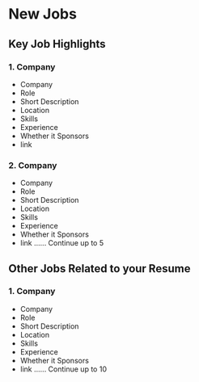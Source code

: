 # New Jobs

## Key Job Highlights

### 1. Company
- Company
- Role
- Short Description
- Location
- Skills
- Experience
- Whether it Sponsors
- link

### 2. Company
- Company
- Role
- Short Description
- Location
- Skills
- Experience
- Whether it Sponsors
- link
......
Continue up to 5

## Other Jobs Related to your Resume

### 1. Company
- Company
- Role
- Short Description
- Location
- Skills
- Experience
- Whether it Sponsors
- link
......
Continue up to 10
